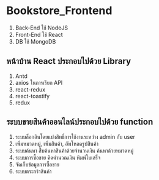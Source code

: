 # Bookstore_Frontend

1. Back-End ใช้ NodeJS
2. Front-End ใช้ React
3. DB ใช้ MongoDB

<h2>หน้าบ้าน React ประกอบไปด้วย Library </h2>

1. Antd
2. axios ในการเรียก API
3. react-redux
4. react-toastify
5. redux

<h2>ระบบขายสินค้าออนไลน์ประกอบไปด้วย function </h2>

1. ระบบล็อกอินโดยแบ่งสิทธิ์การใช้งานระหว่าง admin กับ user
2. เพิ่มหมวดหมู่, เพิ่มสินค้า, อัพโหลดรูปสินค้า
3. ระบบค้นหา สืบค้นหาสินค้าด้วยจำนวนเงิน ค้นหาด้วยหมวดหมู่
4. ระบบการซื้อขาย คิดคำนวณเงิน พิมพ์ใบเสร็จ
5. จัดเก็บข้อมูลการซื้อขาย
6. ระบบตระกร้าสินค้า
